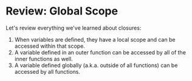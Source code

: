 # Review: Global Scope

Let's review everything we've learned about closures:
1. When variables are defined, they have a local scope and can be accessed within that scope.
2. A variable defined in an outer function can be accessed by all of the inner functions as well.
3. A variable defined globally (a.k.a. outside of all functions) can be accessed by all functions.
